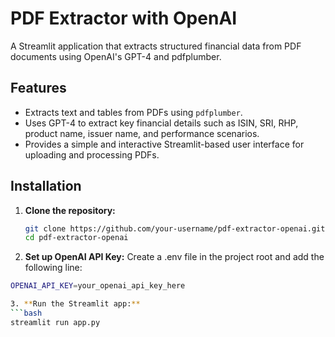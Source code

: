# PDF Extractor with OpenAI

A Streamlit application that extracts structured financial data from PDF documents using OpenAI's GPT-4 and pdfplumber.

## Features
- Extracts text and tables from PDFs using `pdfplumber`.
- Uses GPT-4 to extract key financial details such as ISIN, SRI, RHP, product name, issuer name, and performance scenarios.
- Provides a simple and interactive Streamlit-based user interface for uploading and processing PDFs.

## Installation

1. **Clone the repository:**  
   ```bash
   git clone https://github.com/your-username/pdf-extractor-openai.git
   cd pdf-extractor-openai

2. **Set up OpenAI API Key:**
  Create a .env file in the project root and add the following line:
  ```bash
  OPENAI_API_KEY=your_openai_api_key_here

3. **Run the Streamlit app:**
  ```bash
  streamlit run app.py
